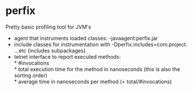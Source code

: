 # perfix
Pretty basic profiling tool for JVM's

* agent that instruments loaded classes: -javaagent:perfix.jar
* include classes for instrumentation with -Dperfix.includes=com.project. ...etc (includes subpackages)
* telnet interface to report executed methods:
<br/> * #invocations
<br/> * total execution time for the method in nanoseconds (this is also the sorting order)
<br/> * average time in nanoseconds per method (= total/#invocations)
